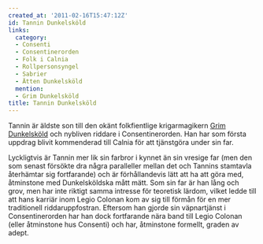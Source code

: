 ```yaml
---
created_at: '2011-02-16T15:47:12Z'
id: Tannin Dunkelsköld
links:
  category:
  - Consenti
  - Consentinerorden
  - Folk i Calnia
  - Rollpersonsyngel
  - Sabrier
  - Ätten Dunkelsköld
  mention:
  - Grim Dunkelsköld
title: Tannin Dunkelsköld
---
```


Tannin är äldste son till den okänt folkfientlige krigarmagikern [Grim Dunkelsköld] och nybliven
riddare i Consentinerorden. Han har som första uppdrag blivit kommenderad till Calnia för att
tjänstgöra under sin far.

Lyckligtvis är Tannin mer lik sin farbror i kynnet än sin vresige far (men den som senast försökte
dra några paralleller mellan det och Tannins stamtavla återhämtar sig fortfarande) och är
förhållandevis lätt att ha att göra med, åtminstone med Dunkelsköldska mått mätt. Som sin far är han
lång och grov, men har inte riktigt samma intresse för teoretisk lärdom, vilket ledde till att hans
karriär inom Legio Colonan kom av sig till förmån för en mer traditionell riddaruppfostran. Eftersom
han gjorde sin väpnartjänst i Consentinerorden har han dock fortfarande nära band till Legio Colonan
(eller åtminstone hus Consenti) och har, åtminstone formellt, graden av adept.

  [Grim Dunkelsköld]: Grim_Dunkelsköld